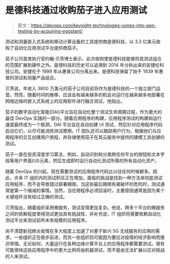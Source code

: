 # 是德科技通过收购茄子进入应用测试

> 原文：<https://devops.com/keysight-technologies-jumps-into-app-testing-by-acquiring-eggplant/>

测试和测量嵌入式系统和移动计算设备的工具提供商是德科技，以 3.3 亿美元收购了自动化应用测试平台提供商茄子。

茄子公司首席执行官约翰·贝茨博士表示，此次收购使是德科技能够将其测试组合的范围扩展到硬件之外。是德科技的历史可以追溯到 2014 年分拆出来的安捷伦科技公司。安捷伦于 1999 年从惠普公司分离出来。是德科技保留了始于 1939 年惠普的测试和测量产品组合。

贝茨说，年收入 3800 万美元的茄子公司目前将作为是德科技的一个独立部门运营。然而，随着时间的推移，应该会有越来越多的机会对运行在越来越多地部署在网络边缘的嵌入式系统上的应用软件进行融合测试，他指出。

茄子的数字自动化智能(DAI)平台旨在自动化整个测试生命周期过程，作为更大的最佳 DevOps 实践的一部分。随着应用程序的构建，应用程序测试的构建和运行速度最终成为一个瓶颈。DAI 平台旨在自动创建 UI 测试，然后针对应用程序代码启动它们，以尽可能消除测试摩擦。IT 团队还可以跟踪用户行为，根据他们与应用程序的交互创建用户旅程，并存储使用茄子在其云服务中提供的建模工具创建的测试。

茄子一直在投资深度学习算法，例如，自动识别和分类跨任何平台的按钮和文本字段等用户界面(UI)元素，然后生成即时运行自动化测试所需的所有自动化资产。

随着 DevOps 的兴起，现在需要测试的应用程序代码比以往任何时候都多。因此，许多 IT 组织内的测试积压正在增加。面临的挑战是找到一种方法来彻底测试应用程序，而不会导致错过部署期限。当这些最后期限有被破坏的危险时，测试通常是第一个缩减的事情。当然，当应用程序必须回滚时，主要原因通常是因为某个关键组件没有经过正确的测试。

贝茨指出，随着组织采用微服务，测试变得更加复杂。他说，跨多个平台的微服务之间的依赖程度使得测试更加具有挑战性，并补充说，IT 组织将需要依赖自动化测试平台来测试前所未有规模的应用程序。

尚不清楚新冠肺炎疫情在多大程度上加速了对基于新兴 5G 无线服务的应用的需求。一些组织正在稳步前进，而另一些组织则可能因为要应对疫情的经济影响而推迟举措。无论如何，大量运行在各种边缘计算平台上的应用程序都需要测试。很有可能很快这些应用程序中的更大比例将由机器测试，而不是由无法扩展以应对挑战的人来测试。